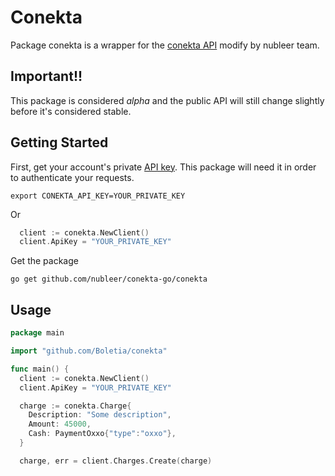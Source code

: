 # Conekta

Package conekta is a wrapper for the [conekta API](https://www.conekta.io/docs/api) modify by nubleer team.

## Important!!

This package is considered *alpha* and the public API will still change slightly before it's considered stable.

## Getting Started

First, get your account's private [API key](https://admin.conekta.io/#developers.keys). This package will need it in order to authenticate your requests.

    export CONEKTA_API_KEY=YOUR_PRIVATE_KEY

Or

``` go
  client := conekta.NewClient()
  client.ApiKey = "YOUR_PRIVATE_KEY"
```

Get the package

    go get github.com/nubleer/conekta-go/conekta

## Usage

~~~ go
package main

import "github.com/Boletia/conekta"

func main() {
  client := conekta.NewClient()
  client.ApiKey = "YOUR_PRIVATE_KEY"

  charge := conekta.Charge{
    Description: "Some description",
    Amount: 45000,
    Cash: PaymentOxxo{"type":"oxxo"},
  }

  charge, err = client.Charges.Create(charge)
~~~

